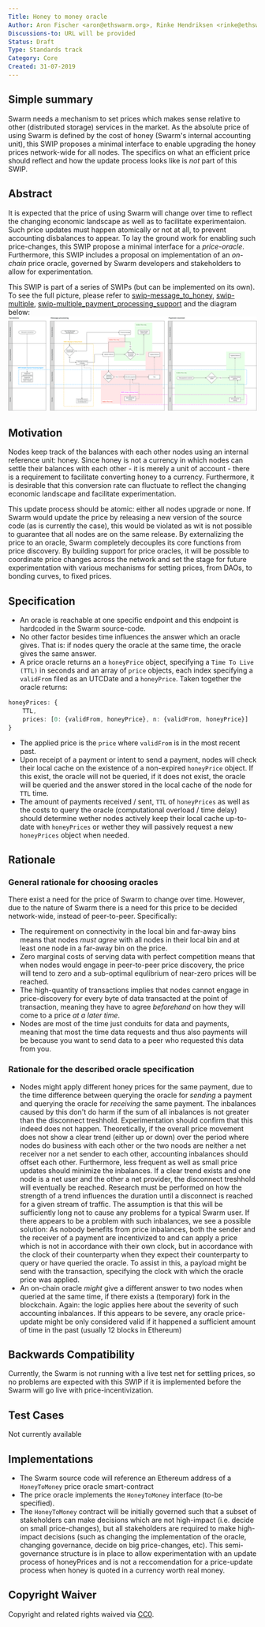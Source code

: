```yaml
---
Title: Honey to money oracle
Author: Aron Fischer <aron@ethswarm.org>, Rinke Hendriksen <rinke@ethswarm.org>, Vojtech Simetka <vojtech@iovlabs.org>
Discussions-to: URL will be provided
Status: Draft
Type: Standards track
Category: Core
Created: 31-07-2019
---
```

<!--You can leave these HTML comments in your merged SWIP and delete the visible duplicate text guides, they will not appear and may be helpful to refer to if you edit it again. This is the suggested template for new SWIPs. Note that a SWIP number will be assigned by an editor. When opening a pull request to submit your SWIP, please use an abbreviated title in the filename, `SWIP-draft_title_abbrev.md`. The title should be 44 characters or less.-->

## Simple summary 
<!--"If you can't explain it simply, you don't understand it well enough." Provide a simplified and layman-accessible explanation of the SWIP.-->
Swarm needs a mechanism to set prices which makes sense relative to other (distributed storage) services in the market. As the absolute price of using Swarm is defined by the cost of honey (Swarm's internal accounting unit), this SWIP proposes a minimal interface to enable upgrading the honey prices network-wide for all nodes. The specifics on what an efficient price should reflect and how the update process looks like is *not* part of this SWIP.

## Abstract 
<!--A short (~200 word) description of the technical issue being addressed.-->
It is expected that the price of using Swarm will change over time to reflect the changing economic landscape as well as to facilitate experimentaion. Such price updates must happen atomically or not at all, to prevent accounting disbalances to appear. To lay the ground work for enabling such price-changes, this SWIP propose a minimal interface for a *price-oracle*. Furthermore, this SWIP includes a proposal on implementation of an *on-chain* price oracle, governed by Swarm developers and stakeholders to allow for experimentation. 

This SWIP is part of a series of SWIPs (but can be implemented on its own). To see the full picture, please refer to [swip-message_to_honey](./swip-message_to_honey.md), [swip-multiple](./swip-honey_to_money.md), [swip-multiple_payment_processing_support](./swip-multiple_payment_processing_support.md) and the diagram below:
![SWIP_Diagrams.svg](./../assets/swip-honey_to_money/SWIP_Diagrams.svg)

## Motivation
<!--The motivation is critical for SWIPs that want to change the Swarm protocol. It should clearly explain why the existing protocol specification is inadequate to address the problem that the SWIP solves. SWIP submissions without sufficient motivation may be rejected outright.-->
Nodes keep track of the balances with each other nodes using an internal reference unit: honey. Since honey is not a currency in which nodes can settle their balances with each other - it is merely a unit of account - there is a requirement to facilitate converting honey to a currency. Furthermore, it is desirable that this conversion rate can fluctuate to reflect the changing economic landscape and facilitate experimentation. 

This update process should be atomic: either all nodes upgrade or none. If Swarm would update the price by releasing a new version of the source code (as is currently the case), this would be violated as wit is not possible to guarantee that all nodes are on the same release. By externalizing the price to an oracle, Swarm completely decouples its core functions from price discovery. By building support for price oracles, it will be possible to coordinate price changes across the network and set the stage for future experimentation with various mechanisms for setting prices, from DAOs, to bonding curves, to fixed prices. 

## Specification
<!--The technical specification should describe the syntax and semantics of any new feature. The specification should be detailed enough to allow competing, interoperable implementations for the current Swarm platform and future client implementations.-->
* An oracle is reachable at one specific endpoint and this endpoint is hardcoded in the Swarm source-code. 
* No other factor besides time influences the answer which an oracle gives. That is: if nodes query the oracle at the same time, the oracle gives the same answer. 
* A price oracle returns an a `honeyPrice` object, specifying a `Time To Live (TTL)` in seconds and an array of `price` objects, each index specifying a `validFrom` filed as an UTCDate and a `honeyPrice`. Taken together the oracle returns:
```typescript 
honeyPrices: { 
    TTL,
    prices: [0: {validFrom, honeyPrice}, n: {validFrom, honeyPrice}]
}
```
* The applied price is the `price` where `validFrom` is in the most recent past. 
* Upon receipt of a payment or intent to send a payment, nodes will check their local cache on the existence of a non-expired `honeyPrice` object. If this exist, the oracle will not be queried, if it does not exist, the oracle will be queried and the answer stored in the local cache of the node for `TTL` time. 
* The amount of payments received / sent, `TTL` of `honeyPrices` as well as the costs to query the oracle (computational overload / time delay) should determine wether nodes actively keep their local cache up-to-date with `honeyPrices` or wether they will passively request a new `honeyPrices` object when needed.

## Rationale
<!--The rationale fleshes out the specification by describing what motivated the design and why particular design decisions were made. It should describe alternate designs that were considered and related work, e.g. how the feature is supported in other languages. The rationale may also provide evidence of consensus within the community, and should discuss important objections or concerns raised during discussion.-->
### General rationale for choosing oracles
There exist a need for the price of Swarm to change over time. However, due to the nature of Swarm there is a need for this price to be decided network-wide, instead of peer-to-peer. Specifically:
- The requirement on connectivity in the local bin and far-away bins means that nodes *must agree* with all nodes in their local bin and at least one node in a far-away bin on the price.
- Zero marginal costs of serving data with perfect competition means that when nodes would engage in peer-to-peer price discovery, the price will tend to zero and a sub-optimal equlibrium of near-zero prices will be reached.
- The high-quantity of transactions implies that nodes cannot engage in price-discovery for every byte of data transacted at the point of transaction, meaning they have to agree *beforehand* on how they will come to a price *at a later time*. 
- Nodes are most of the time just conduits for data and payments, meaning that most the time data requests and thus also payments will be because you want to send data to a peer who requested this data from you. 
### Rationale for the described oracle specification
* Nodes might apply different honey prices for the same payment, due to the time difference between querying the oracle for *sending* a payment and querying the oracle for *receiving* the same payment. The inbalances caused by this don't do harm if the sum of all inbalances is not greater than the disconnect treshhold. Experimentation should confirm that this indeed does not happen. Theoretically, if the overall price movement does not show a clear trend (either up or down) over the period where nodes do business with each other or the two noods are neither a net receiver nor a net sender to each other, accounting inbalances should offset each other. Furthermore, less frequent as well as small price updates should minimize the inbalances. If a clear trend exists and one node is a net user and the other a net provider, the disconnect treshhold will eventually be reached. Research must be performed on how the strength of a trend influences the duration until a disconnect is reached for a given stream of traffic. The assumption is that this will be sufficiently long not to cause any problems for a typical Swarm user. If there appears to be a problem with such inbalances, we see a possible solution:
As nobody benefits from price inbalances, both the sender and the receiver of a payment are incentivized to and can apply a price which is not in accordance with their own clock, but in accordance with the clock of their counterparty when they expect their counterparty to query or have queried the oracle. To assist in this, a payload might be send with the transaction, specifying the clock with which the oracle price was applied.
* An on-chain oracle *might* give a different answer to two nodes when queried at the same time, if there exists a (temporary) fork in the blockchain. Again: the logic applies here about the severity of such accounting inbalances. If this appears to be severe, any oracle price-update might be only considered valid if it happened a sufficient amount of time in the past (usually 12 blocks in Ethereum)

## Backwards Compatibility 
<!--All SWIPs that introduce backwards incompatibilities must include a section describing these incompatibilities and their severity. The SWIP must explain how the author proposes to deal with these incompatibilities. SWIP submissions without a sufficient backwards compatibility treatise may be rejected outright.-->
Currently, the Swarm is not running with a live test net for settling prices, so no problems are expected with this SWIP if it is implemented before the Swarm will go live with price-incentivization. 

## Test Cases
<!--Test cases for an implementation are mandatory for SWIPs that are affecting changes to data and message formats. Other SWIPs can choose to include links to test cases if applicable.-->
Not currently available

## Implementations 
<!--The implementations must be completed before any SWIP is given status "Final", but it need not be completed before the SWIP is accepted. While there is merit to the approach of reaching consensus on the specification and rationale before writing code, the principle of "rough consensus and running code" is still useful when it comes to resolving many discussions of API details.-->
* The Swarm source code will reference an Ethereum address of a `HoneyToMoney` price oracle smart-contract
* The price oracle implements the `HoneyToMoney` interface (to-be specified). 
* The `HoneyToMoney` contract will be initially governed such that a subset of stakeholders can make decisions which are not high-impact (i.e. decide on small price-changes), but all stakeholders are required to make high-impact decisions (such as changing the implementation of the oracle, changing governance, decide on big price-changes, etc). This semi-governance structure is in place to allow experimentation with an update process of honeyPrices and is not a reccomendation for a price-update process when honey is quoted in a currency worth real money. 

## Copyright Waiver
 Copyright and related rights waived via [CC0](https://creativecommons.org/publicdomain/zero/1.0/).
